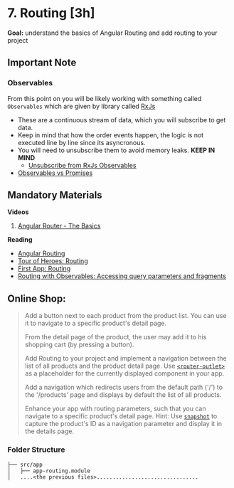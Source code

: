 # 7. Routing [3h]

**Goal:** understand the basics of Angular Routing and add routing to your project

## Important Note

### Observables 
From this point on you will be likely working with something called `Observables` which are given by library called [RxJs](https://rxjs.dev)
- These are a continuous stream of data, which you will subscribe to get data. 
- Keep in mind that how the order events happen, the logic is not executed line by line since its asyncronous.
- You will need to unsubscribe them to avoid memory leaks. **KEEP IN MIND**
  - [Unsubscribe from RxJs Observables](https://www.thisdot.co/blog/best-practices-for-managing-rxjs-subscriptions)
- [Observables vs Promises](https://www.syncfusion.com/blogs/post/angular-promises-versus-observables.aspx)

## Mandatory Materials

**Videos**

1. [Angular Router - The Basics](https://www.youtube.com/watch?v=Np3ULAMqwNo)

**Reading**

- [Angular Routing](https://angular.io/guide/router#the-basics)
- [Tour of Heroes: Routing](https://angular.io/tutorial/toh-pt5)
- [First App: Routing](https://angular.io/tutorial/first-app/first-app-lesson-10)
- [Routing with Observables: Accessing query parameters and fragments](https://angular.io/guide/router#accessing-query-parameters-and-fragments)

## Online Shop:

> Add a button next to each product from the product list. You can use it to navigate to a specific product's detail page.
>
> From the detail page of the product, the user may add it to his shopping cart (by pressing a button).
>
> Add Routing to your project and implement a navigation between the list of all products and the product detail page. Use [`<router-outlet>`](https://angular.io/guide/router#router-outlet) as a placeholder for the currently displayed component in your app.
>
> Add a navigation which redirects users from the default path ('/') to the '/products' page and displays by default the list of all products.
>
> Enhance your app with routing parameters, such that you can navigate to a specific product's detail page. Hint: Use [`snapshot`](https://angular.io/guide/router#snapshot-the-no-observable-alternative) to capture the product's ID as a navigation parameter and display it in the details page.

### Folder Structure

```text
├── src/app
│   ├── app-routing.module
│   ....<the previous files>................................
```